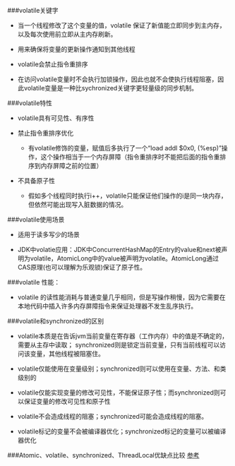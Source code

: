 ###volatile关键字
- 当一个线程修改了这个变量的值，volatile 保证了新值能立即同步到主内存，以及每次使用前立即从主内存刷新。

- 用来确保将变量的更新操作通知到其他线程

- volatile会禁止指令重排序

- 在访问volatile变量时不会执行加锁操作，因此也就不会使执行线程阻塞，因此volatile变量是一种比sychronized关键字更轻量级的同步机制。

###volatile特性

- volatile具有可见性、有序性

- 禁止指令重排序优化
    - 有volatile修饰的变量，赋值后多执行了一个“load addl $0x0, (%esp)”操作，这个操作相当于一个内存屏障（指令重排序时不能把后面的指令重排序到内存屏障之前的位置）

- 不具备原子性
    - 假如多个线程同时执行i++，volatile只能保证他们操作的i是同一块内存，但依然可能出现写入脏数据的情况。 
    
###volatile使用场景

- 适用于读多写少的场景

- JDK中volatie应用：JDK中ConcurrentHashMap的Entry的value和next被声明为volatile，AtomicLong中的value被声明为volatile。AtomicLong通过CAS原理(也可以理解为乐观锁)保证了原子性。

###volatile 性能：

- volatile 的读性能消耗与普通变量几乎相同，但是写操作稍慢，因为它需要在本地代码中插入许多内存屏障指令来保证处理器不发生乱序执行。

###volatile和synchronized的区别
- volatile本质是在告诉jvm当前变量在寄存器（工作内存）中的值是不确定的，需要从主存中读取； synchronized则是锁定当前变量，只有当前线程可以访问该变量，其他线程被阻塞住。
   
- volatile仅能使用在变量级别；synchronized则可以使用在变量、方法、和类级别的
   
- volatile仅能实现变量的修改可见性，不能保证原子性；而synchronized则可以保证变量的修改可见性和原子性
   
- volatile不会造成线程的阻塞；synchronized可能会造成线程的阻塞。
   
- volatile标记的变量不会被编译器优化；synchronized标记的变量可以被编译器优化

###Atomic、volatile、synchronized、ThreadLocal优缺点比较
[参考](https://blog.csdn.net/wang123459/article/details/79035939)
